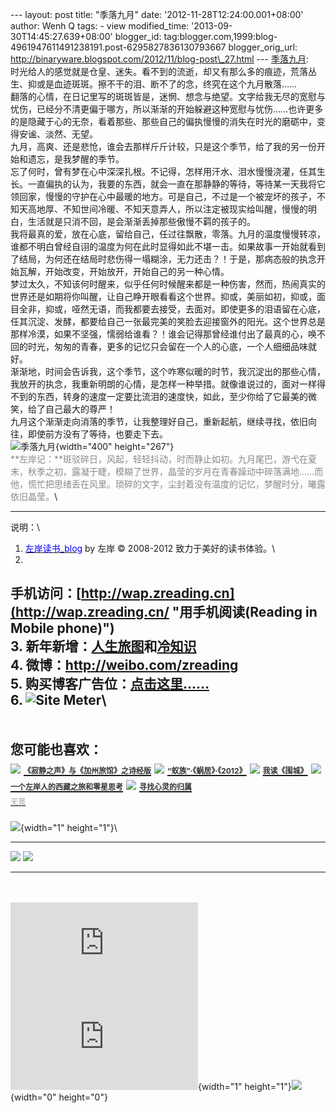 --- layout: post title: "季落九月" date: '2012-11-28T12:24:00.001+08:00'
author: Wenh Q tags: - view modified\_time:
'2013-09-30T14:45:27.639+08:00' blogger\_id:
tag:blogger.com,1999:blog-4961947611491238191.post-6295827836130793667
blogger\_orig\_url:
http://binaryware.blogspot.com/2012/11/blog-post\_27.html ---
[季落九月](http://zreading.cn.feedsportal.com/c/35042/f/647833/s/25f71410/l/0L0Szreading0Bcn0Carchives0C34180Bhtml/story01.htm):\
时光给人的感觉就是仓皇、迷失。看不到的流逝，却又有那么多的痕迹，荒落丛生、抑或是血迹斑斑。擦不干的泪、断不了的念，终究在这个九月散落……\
翻落的心情，在日记里写的斑斑皆是，迷惘、想念与绝望。文字给我无尽的宽慰与忧伤，已经分不清更偏于哪方，所以渐渐的开始躲避这种宽慰与忧伤……也许更多的是隐藏于心的无奈，看着那些、那些自己的偏执慢慢的消失在时光的磨砺中，变得安谧、淡然、无望。\
九月，高爽、还是悲怆，谁会去那样斤斤计较，只是这个季节，给了我的另一份开始和遗忘，是我梦醒的季节。\
忘了何时，曾有梦在心中深深扎根。不记得，怎样用汗水、泪水慢慢浇灌，任其生长。一直偏执的认为，我要的东西，就会一直在那静静的等待，等待某一天我将它领回家，慢慢的守护在心中最暖的地方。可是自己，不过是一个被宠坏的孩子，不知天高地厚、不知世间冷暖、不知天意弄人，所以注定被现实给叫醒，慢慢的明白，生活就是只消不回，是会渐渐丢掉那些傲慢不羁的孩子的。\
我将最真的爱，放在心底，留给自己，任过往飘散，零落。九月的温度慢慢转凉，谁都不明白曾经自诩的温度为何在此时显得如此不堪一击。如果故事一开始就看到了结局，为何还在结局时悲伤得一塌糊涂，无力还击？！于是，那病态般的执念开始瓦解，开始改变，开始放开，开始自己的另一种心情。\
梦过太久，不知该何时醒来，似乎任何时候醒来都是一种伤害，然而，热闹真实的世界还是如期将你叫醒，让自己睁开眼看看这个世界。抑或，美丽如初，抑或，面目全非，抑或，哑然无语，而我都要去接受，去面对。即使更多的泪语留在心底，任其沉淀、发酵，都要给自己一张最完美的笑脸去迎接窗外的阳光。这个世界总是那样冷漠，如果不坚强，懦弱给谁看？！谁会记得那曾经谁付出了最真的心，唤不回的时光，匆匆的青春，更多的记忆只会留在一个人的心底，一个人细细品味就好。\
渐渐地，时间会告诉我，这个季节，这个咋寒似暖的时节，我沉淀出的那些心情，我放开的执念，我重新明朗的心情，是怎样一种举措。就像谁说过的，面对一样得不到的东西，转身的速度一定要比流泪的速度快，如此，至少你给了它最美的微笑，给了自己最大的尊严！\
九月这个渐渐走向消落的季节，让我整理好自己，重新起航，继续寻找，依旧向往，即使前方没有了等待，也要走下去。\
![](http://pic.yupoo.com/zreading/CrF09LEW/yWZG1.jpg "季落九月"){width="400"
height="267"}\
<span
style="color: #888888;">**左岸记：**斑驳碎日，风起，轻轻抖动，时而静止如初。九月尾巴，游弋在夏末，秋季之初，露凝于睫，模糊了世界，晶莹的岁月在青春躁动中碎落满地……而他，慌忙把思绪丢在风里。琐碎的文字，尘封着没有温度的记忆，梦醒时分，曦露依旧晶莹。</span>\

------------------------------------------------------------------------

说明：\
1. [<span
style="color: blue;">左岸读书\_blog</span>](http://zreading.cn/) by 左岸
© 2008-2012 致力于美好的读书体验。\
2.
手机访问：[http://wap.zreading.cn](http://wap.zreading.cn/ "用手机阅读(Reading in Mobile phone)")\
3.
新年新增：[人生旅图](http://www.zreading.net/ "人生旅图")和[冷知识](http://www.zreading.net/lenzhishi "冷知识")\
4. 微博：<http://weibo.com/zreading>\
5.
购买博客广告位：[点击这里……](http://www.zreading.cn/about#ad "看了会心动!")\
6. ![Site Meter](http://s12.sitemeter.com/meter.asp?site=s12zxfclz)\
  -----------------------------------------------------------------------------------------------------------------------------------------------------------------------------------------------------------------------------------------------------------------------------------------------------------------------------------------------
  **<span style="display: block!important; padding: 20px 0 5px!important;">您可能也喜欢：</span>**
  ![](http://static.wumii.cn/images/widget/widget_solidPoint.gif) [<span style="color: #333333; font-size: 12px!important; line-height: 1.65em;">《寂静之声》与《加州旅馆》之诗经版</span>](http://app.wumii.com/ext/redirect?url=http%3A%2F%2Fwww.zreading.cn%2Farchives%2F2580.html&from=http%3A%2F%2Fwww.zreading.cn%2Farchives%2F3418.html)
  ![](http://static.wumii.cn/images/widget/widget_solidPoint.gif) [<span style="color: #333333; font-size: 12px!important; line-height: 1.65em;">“蚁族”·《蜗居》·《2012》</span>](http://app.wumii.com/ext/redirect?url=http%3A%2F%2Fwww.zreading.cn%2Farchives%2F1385.html&from=http%3A%2F%2Fwww.zreading.cn%2Farchives%2F3418.html)
  ![](http://static.wumii.cn/images/widget/widget_solidPoint.gif) [<span style="color: #333333; font-size: 12px!important; line-height: 1.65em;">我读《围城》</span>](http://app.wumii.com/ext/redirect?url=http%3A%2F%2Fwww.zreading.cn%2Farchives%2F3411.html&from=http%3A%2F%2Fwww.zreading.cn%2Farchives%2F3418.html)
  ![](http://static.wumii.cn/images/widget/widget_solidPoint.gif) [<span style="color: #333333; font-size: 12px!important; line-height: 1.65em;">一个左岸人的西藏之旅和零星思考</span>](http://app.wumii.com/ext/redirect?url=http%3A%2F%2Fwww.zreading.cn%2Farchives%2F3257.html&from=http%3A%2F%2Fwww.zreading.cn%2Farchives%2F3418.html)
  ![](http://static.wumii.cn/images/widget/widget_solidPoint.gif) [<span style="color: #333333; font-size: 12px!important; line-height: 1.65em;">寻找心灵的归属</span>](http://app.wumii.com/ext/redirect?url=http%3A%2F%2Fwww.zreading.cn%2Farchives%2F2344.html&from=http%3A%2F%2Fwww.zreading.cn%2Farchives%2F3418.html)
  [<span style="color: #bbbbbb; display: block!important; font-family: arial!important; font-size: 12px!important; padding: 5px 0!important;">无觅</span>](http://www.wumii.com/widget/relatedItems "无觅相关文章插件")
  -----------------------------------------------------------------------------------------------------------------------------------------------------------------------------------------------------------------------------------------------------------------------------------------------------------------------------------------------

![](http://zreading.cn.feedsportal.com/c/35042/f/647833/s/25f71410/mf.gif){width="1"
height="1"}\
<div>

  ------------------------------------------------------------------------------------------------------------------------------------------------------------------------------------------------------------------------ -----------------------------------------------------------------------------------------------------------------------------------------------------------------------------------------------------------
  [![](http://res3.feedsportal.com/images/emailthis2.gif)](http://share.feedsportal.com/viral/sendEmail.cfm?lang=en&title=%E5%AD%A3%E8%90%BD%E4%B9%9D%E6%9C%88&link=http%3A%2F%2Fwww.zreading.cn%2Farchives%2F3418.html)   [![](http://res3.feedsportal.com/images/bookmark.gif)](http://res.feedsportal.com/viral/bookmark.cfm?title=%E5%AD%A3%E8%90%BD%E4%B9%9D%E6%9C%88&link=http%3A%2F%2Fwww.zreading.cn%2Farchives%2F3418.html)
  ------------------------------------------------------------------------------------------------------------------------------------------------------------------------------------------------------------------------ -----------------------------------------------------------------------------------------------------------------------------------------------------------------------------------------------------------

</div>

\
\
[![](http://da.feedsportal.com/r/151231170003/u/0/f/647833/c/35042/s/25f71410/a2.img)](http://da.feedsportal.com/r/151231170003/u/0/f/647833/c/35042/s/25f71410/a2.htm)![](http://pi.feedsportal.com/r/151231170003/u/0/f/647833/c/35042/s/25f71410/a2t.img){width="1"
height="1"}![](http://www1.feedsky.com/t1/695775182/clzzxf/feedsky/s.gif?r=http://zreading.cn.feedsportal.com/c/35042/f/647833/s/25f71410/l/0L0Szreading0Bcn0Carchives0C34180Bhtml/story01.htm){width="0"
height="0"}
